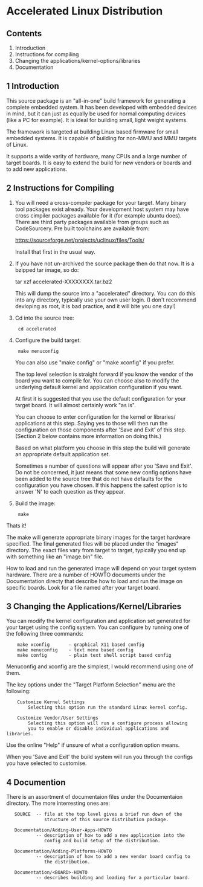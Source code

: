 Accelerated Linux Distribution
==============================

Contents
--------

1. Introduction
2. Instructions for compiling
3. Changing the applications/kernel-options/libraries
4. Documentation


1 Introduction
------------

This source package is an "all-in-one" build framework for generating a
complete embedded system. It has been developed with embedded devices
in mind, but it can just as equally be used for normal computing devices
(like a PC for example). It is ideal for building small, light weight
systems.

The framework is targeted at building Linux based firmware for small
embedded systems. It is capable of building for non-MMU and MMU targets
of Linux.

It supports a wide varity of hardware, many CPUs and a large number of
target boards. It is easy to extend the build for new vendors or boards
and to add new applications.


2 Instructions for Compiling
--------------------------

  1. You will need a cross-compiler package for your target. Many binary
     tool packages exist already. Your development host system may have
     cross cimpiler packages available for it (for example ubuntu does).
     There are third party packages available from groups such as
     CodeSourcery. Pre built toolchains are available from:
	 
	 https://sourceforge.net/projects/uclinux/files/Tools/
	 
     Install that first in the usual way.
 
  2. If you have not un-archived the source package then do that now.
     It is a bzipped tar image, so do:
 
       tar xzf accelerated-XXXXXXXX.tar.bz2
 
     This will dump the source into a "accelerated" directory.
     You can do this into any directory, typically use your own user
     login. (I don't recommend devloping as root, it is bad practice,
     and it will bite you one day!)
 
  3. Cd into the source tree:
 
          cd accelerated
 
  4. Configure the build target:
 
          make menuconfig
 
     You can also use "make config" or "make xconfig" if you prefer.
 
     The top level selection is straight forward if you know the vendor of
     the board you want to compile for. You can choose also to modify the
     underlying default kernel and application configuration if you want.
 
     At first it is suggested that you use the default configuration for
     your target board. It will almost certainly work "as is".

     You can choose to enter configuration for the kernel or libraries/
     applications at this step. Saying yes to those will then run the
     configuration on those components after 'Save and Exit' of this step.
     (Section 2 below contains more information on doing this.)

     Based on what platform you choose in this step the build will generate
     an appropriate default application set.

     Sometimes a number of questions will appear after you 'Save and Exit'.
     Do not be concerned, it just means that some new config options have
     been added to the source tree that do not have defaults for the
     configuration you have chosen.  If this happens the safest option is
     to answer 'N' to each question as they appear.

  5. Build the image:
 
          make
 
 
  Thats it!
 
  The make will generate appropriate binary images for the target hardware
  specified. The final generated files will be placed under the "images"
  directory. The exact files vary from target to target, typically you end
  up with something like an "image.bin" file.

  How to load and run the generated image will depend on your target system
  hardware. There are a number of HOWTO documents under the Documentation
  directy that describe how to load and run the image on specific boards.
  Look for a file named after your target board.


3 Changing the Applications/Kernel/Libraries
------------------------------------------

  You can modify the kernel configuration and application set generated for
  your target using the config system. You can configure by running one of
  the following three commands:

        make xconfig       - graphical X11 based config
        make menuconfig    - text menu based config
        make config        - plain text shell script based config

  Menuconfig and xconfig are the simplest, I would recommend using one of
  them.

  The key options under the "Target Platform Selection" menu are the
  following:

        Customize Kernel Settings
            Selecting this option run the standard Linux kernel config.

        Customize Vendor/User Settings
            Selecting this option will run a configure process allowing
            you to enable or disable individual applications and libraries.

   Use the online "Help" if unsure of what a configuration option means.

   When you 'Save and Exit' the build system will run you through the
   configs you have selected to customise.


4 Documention
-----------

  There is an assortment of documentaion files under the Documentaion
  directory. The more interresting ones are:

       SOURCE  -- file at the top level gives a brief run down of the
                  structure of this source distribution package.

       Documentation/Adding-User-Apps-HOWTO
               -- description of how to add a new application into the
                  config and build setup of the distribution.

       Documentation/Adding-Platforms-HOWTO
               -- description of how to add a new vendor board config to
                  the distribution.

       Documentation/<BOARD>-HOWTO
               -- describes building and loading for a particular board.


